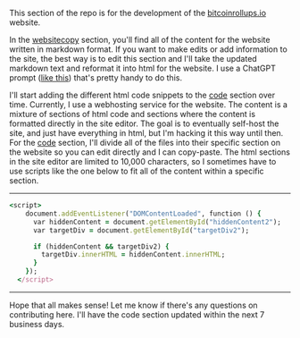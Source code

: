 This section of the repo is for the development of the [bitcoinrollups.io](https://bitcoinrollups.io) website.

In the [websitecopy](https://github.com/januszgrze/bitcoinrollups/tree/main/website/websitecopy) section, you'll find all of the content for the website written in markdown format. If you want to make edits or add information to the site, the best way is to edit this section and I'll take the updated markdown text and reformat it into html for the website. I use a ChatGPT prompt ([like this](https://github.com/januszgrze/bitcoinrollups/blob/main/chatgptprompts/basicspage/prompt-for-bottom-part-of-basics-page)) that's pretty handy to do this.

I'll start adding the different html code snippets to the [code](https://github.com/januszgrze/bitcoinrollups/tree/main/website/code) section over time. Currently, I use a webhosting service for the website. The content is a mixture of sections of html code and sections where the content is formatted directly in the site editor. The goal is to eventually self-host the site, and just have everything in html, but I'm hacking it this way until then. For the [code](https://github.com/januszgrze/bitcoinrollups/tree/main/website/code) section, I'll divide all of the files into their specific section on the website so you can edit directly and I can copy-paste. The html sections in the site editor are limited to 10,000 characters, so I sometimes have to use scripts like the one below to fit all of the content within a specific section.

---

```ruby
<script>
    document.addEventListener("DOMContentLoaded", function () {
      var hiddenContent = document.getElementById("hiddenContent2");
      var targetDiv = document.getElementById("targetDiv2");

      if (hiddenContent && targetDiv2) {
        targetDiv.innerHTML = hiddenContent.innerHTML;
      }
    });
  </script>
```

  ---

Hope that all makes sense! Let me know if there's any questions on contributing here. I'll have the code section updated within the next 7 business days.
